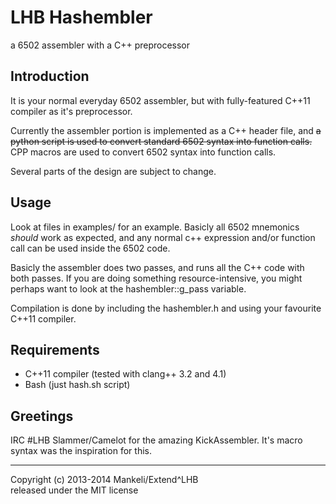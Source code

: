 LHB Hashembler
==============
a 6502 assembler with a C++ preprocessor

Introduction
------------

It is your normal everyday 6502 assembler, but with fully-featured C++11
compiler as it's preprocessor.

Currently the assembler portion is implemented as a C++ header file,
and ~~a python script is used to convert standard 6502 syntax into function calls.~~
CPP macros are used to convert 6502 syntax into function calls.

Several parts of the design are subject to change.


Usage
-----
Look at files in examples/ for an example.
Basicly all 6502 mnemonics _should_ work as expected,
and any normal c++ expression and/or function call can be used
inside the 6502 code.

Basicly the assembler does two passes, and runs all the C++ code
with both passes. If you are doing something resource-intensive,
you might perhaps want to look at the hashembler::g_pass variable.

Compilation is done by including the hashembler.h and using your
favourite C++11 compiler.

Requirements
------------

 - C++11 compiler (tested with clang++ 3.2 and 4.1)
 - Bash (just hash.sh script)

Greetings
------------
IRC #LHB
Slammer/Camelot for the amazing KickAssembler. It's macro syntax was the
inspiration for this.

-----

Copyright (c) 2013-2014 Mankeli/Extend^LHB    
released under the MIT license


